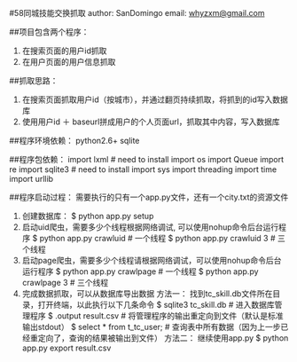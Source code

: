 #58同城技能交换抓取
author: SanDomingo
email: whyzxm@gmail.com

##项目包含两个程序：
1. 在搜索页面的用户id抓取
2. 在用户页面的用户信息抓取

##抓取思路：
1. 在搜索页面抓取用户id（按城市），并通过翻页持续抓取，将抓到的id写入数据库
2. 使用用户id ＋ baseurl拼成用户的个人页面url，抓取其中内容，写入数据库

##程序环境依赖：
python2.6+
sqlite

##程序包依赖：
import lxml  #  need to install
import os
import Queue
import re
import sqlite3 #  need to install
import sys
import threading
import time
import urllib

##程序启动过程：
需要执行的只有一个app.py文件，还有一个city.txt的资源文件
1. 创建数据库：
    $ python app.py setup
2. 启动uid爬虫，需要多少个线程根据网络调试, 可以使用nohup命令后台运行程序
    $ python app.py crawluid  # 一个线程
    $ python app.py crawluid 3  # 三个线程
3. 启动page爬虫，需要多少个线程请根据网络调试，可以使用nohup命令后台运行程序
    $ python app.py crawlpage  # 一个线程
    $ python app.py crawlpage 3  # 三个线程
4. 完成数据抓取，可以从数据库导出数据
    方法一：
        找到tc_skill.db文件所在目录，打开终端，以此执行以下几条命令
        $ sqlite3 tc_skill.db # 进入数据库管理程序
        $ .output result.csv # 将管理程序的输出重定向到文件（默认是标准输出stdout）
        $ select * from t_tc_user; # 查询表中所有数据（因为上一步已经重定向了，查询的结果被输出到文件）
    方法二：
        继续使用app.py
        $ python app.py export result.csv
